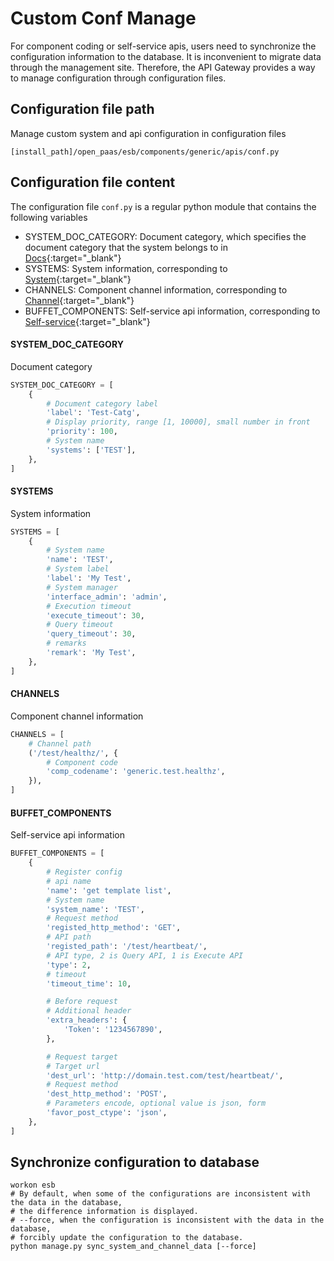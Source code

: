 # Custom Conf Manage

For component coding or self-service apis, users need to synchronize the configuration information to the database.
It is inconvenient to migrate data through the management site. 
Therefore, the API Gateway provides a way to manage configuration through configuration files.


## Configuration file path

Manage custom system and api configuration in configuration files

```
[install_path]/open_paas/esb/components/generic/apis/conf.py
```

## Configuration file content

The configuration file `conf.py` is a regular python module that contains the following variables

- SYSTEM_DOC_CATEGORY: Document category, which specifies the document category that the system belongs to in [Docs](/esb/api_docs/system/){:target="_blank"}
- SYSTEMS: System information, corresponding to [System](/esb/manager/system/list/){:target="_blank"}
- CHANNELS: Component channel information, corresponding to [Channel](/esb/manager/channel/list/){:target="_blank"}
- BUFFET_COMPONENTS: Self-service api information, corresponding to [Self-service](/esb/manager/buffet_comp/list/){:target="_blank"}

#### SYSTEM_DOC_CATEGORY

Document category

```python
SYSTEM_DOC_CATEGORY = [
    {
        # Document category label
        'label': 'Test-Catg',
        # Display priority, range [1, 10000], small number in front
        'priority': 100,
        # System name
        'systems': ['TEST'],
    },
]
```

#### SYSTEMS

System information

```python
SYSTEMS = [
    {
        # System name
        'name': 'TEST',
        # System label
        'label': 'My Test',
        # System manager
        'interface_admin': 'admin',
        # Execution timeout
        'execute_timeout': 30,
        # Query timeout
        'query_timeout': 30,
        # remarks
        'remark': 'My Test',
    },
]

```

#### CHANNELS

Component channel information

```python
CHANNELS = [
    # Channel path
    ('/test/healthz/', {
        # Component code
        'comp_codename': 'generic.test.healthz',
    }),
]
```

#### BUFFET_COMPONENTS

Self-service api information

```python
BUFFET_COMPONENTS = [
    {
        # Register config
        # api name
        'name': 'get template list',
        # System name
        'system_name': 'TEST',
        # Request method
        'registed_http_method': 'GET',
        # API path
        'registed_path': '/test/heartbeat/',
        # API type, 2 is Query API, 1 is Execute API
        'type': 2,  
        # timeout
        'timeout_time': 10,

        # Before request
        # Additional header
        'extra_headers': {
            'Token': '1234567890',
        },

        # Request target
        # Target url
        'dest_url': 'http://domain.test.com/test/heartbeat/',
        # Request method
        'dest_http_method': 'POST',
        # Parameters encode, optional value is json, form
        'favor_post_ctype': 'json', 
    },
]
```

## Synchronize configuration to database

```shell
workon esb
# By default, when some of the configurations are inconsistent with the data in the database,
# the difference information is displayed.
# --force, when the configuration is inconsistent with the data in the database, 
# forcibly update the configuration to the database.
python manage.py sync_system_and_channel_data [--force]
```
